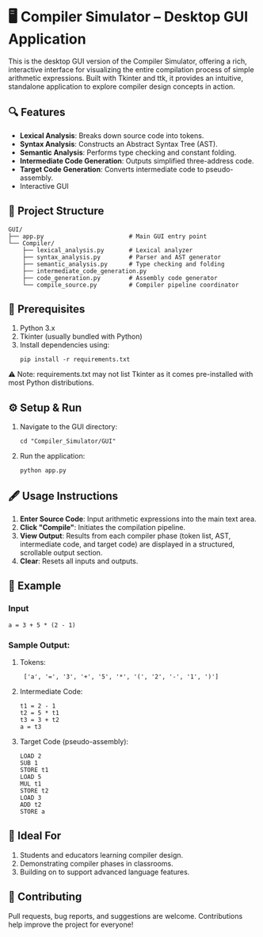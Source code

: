 # 🖥️ Compiler Simulator – Desktop GUI Application
This is the desktop GUI version of the Compiler Simulator, offering a rich, interactive interface for visualizing the entire compilation process of simple arithmetic expressions. Built with Tkinter and ttk, it provides an intuitive, standalone application to explore compiler design concepts in action.

## 🔍 Features
- **Lexical Analysis**: Breaks down source code into tokens.
- **Syntax Analysis**: Constructs an Abstract Syntax Tree (AST).
- **Semantic Analysis**: Performs type checking and constant folding.
- **Intermediate Code Generation**: Outputs simplified three-address code.
- **Target Code Generation**: Converts intermediate code to pseudo-assembly.
- Interactive GUI

## 📁 Project Structure
```
GUI/
├── app.py                        # Main GUI entry point
└── Compiler/
    ├── lexical_analysis.py       # Lexical analyzer
    ├── syntax_analysis.py        # Parser and AST generator
    ├── semantic_analysis.py      # Type checking and folding
    ├── intermediate_code_generation.py
    ├── code_generation.py        # Assembly code generator
    └── compile_source.py         # Compiler pipeline coordinator
```

## 🧰 Prerequisites
1. Python 3.x
2. Tkinter (usually bundled with Python)
3. Install dependencies using:
   ```
   pip install -r requirements.txt
   ```
⚠️ Note: requirements.txt may not list Tkinter as it comes pre-installed with most Python distributions.

## ⚙️ Setup & Run
1. Navigate to the GUI directory:
   ```
   cd "Compiler_Simulator/GUI"
   ```
2. Run the application:
   ```
   python app.py
   ```


## 🖋️ Usage Instructions
1. **Enter Source Code**: Input arithmetic expressions into the main text area.
2. **Click "Compile"**: Initiates the compilation pipeline.
3. **View Output**: Results from each compiler phase (token list, AST, intermediate code, and target code) are displayed in a structured, scrollable output section.
4. **Clear**: Resets all inputs and outputs.


## 🧠 Example 
### Input
```
a = 3 + 5 * (2 - 1)
```
### Sample Output: 
1. Tokens:
   ```
    ['a', '=', '3', '+', '5', '*', '(', '2', '-', '1', ')']
   ```
3. Intermediate Code:
    ```
    t1 = 2 - 1
    t2 = 5 * t1
    t3 = 3 + t2
    a = t3
    ```
4. Target Code (pseudo-assembly):
    ```
    LOAD 2
    SUB 1
    STORE t1
    LOAD 5
    MUL t1
    STORE t2
    LOAD 3
    ADD t2
    STORE a
    ```

## 🎯 Ideal For
1. Students and educators learning compiler design.
2. Demonstrating compiler phases in classrooms.
3. Building on to support advanced language features.

## 🤝 Contributing
Pull requests, bug reports, and suggestions are welcome. Contributions help improve the project for everyone!
